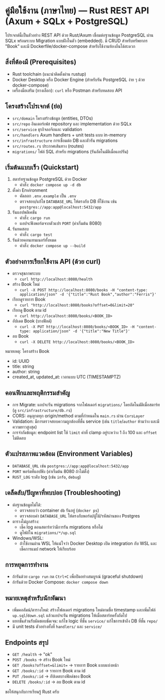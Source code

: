 # คู่มือใช้งาน (ภาษาไทย) — Rust REST API (Axum + SQLx + PostgreSQL)

โปรเจกต์นี้เป็นตัวอย่าง REST API ด้วย Rust/Axum เชื่อมต่อฐานข้อมูล PostgreSQL ผ่าน SQLx พร้อมระบบ Migration แบบฝังในตัว (embedded). มี CRUD สำหรับทรัพยากร "Book" และมี Dockerfile/docker-compose สำหรับใช้งานท้องถิ่นได้สะดวก

## สิ่งที่ต้องมี (Prerequisites)
- Rust toolchain (แนะนำติดตั้งผ่าน rustup)
- Docker Desktop หรือ Docker Engine (สำหรับรัน PostgreSQL ง่าย ๆ ด้วย docker-compose)
- เครื่องมือเสริม (ทางเลือก): `curl` หรือ Postman สำหรับทดสอบ API

## โครงสร้างโปรเจกต์ (ย่อ)
- `src/domain` โครงสร้างข้อมูล (entities, DTOs)
- `src/repo` อินเตอร์เฟส repository และ implementation ด้วย SQLx
- `src/service` ธุรกิจลอจิกและ validation
- `src/handlers` Axum handlers + unit tests แบบ in-memory
- `src/infrastructure` การเชื่อมต่อ DB และตัวรัน migrations
- `src/routes.rs` ประกาศเส้นทาง (routes)
- `migrations/` ไฟล์ SQL สำหรับ migrations (รันอัตโนมัติเมื่อแอปรัน)

## เริ่มต้นแบบเร็ว (Quickstart)
1) สตาร์ทฐานข้อมูล PostgreSQL ด้วย Docker
   - คำสั่ง: `docker compose up -d db`
2) ตั้งค่า Environment
   - คัดลอก `.env.example` เป็น `.env`
   - ตรวจสอบ/แก้ไข `DATABASE_URL` ให้ตรงกับ DB ที่ใช้งาน เช่น `postgres://app:app@localhost:5432/app`
3) รันแอปพลิเคชัน
   - คำสั่ง: `cargo run`
   - แอปจะฟังพอร์ตจากตัวแปร `PORT` (ค่าเริ่มต้น 8080)
4) รันทดสอบ
   - คำสั่ง: `cargo test`
5) รันด้วยคอนเทนเนอร์ทั้งหมด
   - คำสั่ง: `docker compose up --build`

## ตัวอย่างการเรียกใช้งาน API (ด้วย curl)
- ตรวจสุขภาพระบบ
  - `curl http://localhost:8080/health`
- สร้าง Book ใหม่
  - `curl -X POST http://localhost:8080/books -H "content-type: application/json" -d '{"title":"Rust Book","author":"Ferris"}'`
- เรียกดูรายการ Book
  - `curl "http://localhost:8080/books?offset=0&limit=20"`
- เรียกดู Book ตาม id
  - `curl http://localhost:8080/books/<BOOK_ID>`
- อัปเดต Book (บางฟิลด์)
  - `curl -X PUT http://localhost:8080/books/<BOOK_ID> -H "content-type: application/json" -d '{"title":"New Title"}'`
- ลบ Book
  - `curl -X DELETE http://localhost:8080/books/<BOOK_ID>`

หมายเหตุ: โครงสร้าง Book
- id: UUID
- title: string
- author: string
- created_at, updated_at: เวลาแบบ UTC (TIMESTAMPTZ)

## คอนฟิกและพฤติกรรมสำคัญ
- การ Migrate: แอปจะรัน migrations จากโฟลเดอร์ `migrations/` โดยอัตโนมัติเมื่อสตาร์ท (ดู `src/infrastructure/db.rs`)
- CORS: อนุญาตทุก origin/method ตามที่กำหนดใน `main.rs` ผ่าน `CorsLayer`
- Validation: มีการตรวจสอบความถูกต้องที่ชั้น service (เช่น `title`/`author` ห้ามว่าง และมีความยาวสูงสุด)
- การจำกัดข้อมูล: endpoint list ใช้ `limit` ค่าที่ clamp อยู่ระหว่าง 1 ถึง 100 และ `offset` ไม่ติดลบ

## ตัวแปรสภาพแวดล้อม (Environment Variables)
- `DATABASE_URL` เช่น `postgres://app:app@localhost:5432/app`
- `PORT` พอร์ตที่แอปฟัง (ค่าเริ่มต้น 8080 ถ้าไม่ตั้ง)
- `RUST_LOG` ระดับ log (เช่น `info`, `debug`)

## เคล็ดลับ/ปัญหาที่พบบ่อย (Troubleshooting)
- ต่อฐานข้อมูลไม่ได้:
  - ตรวจสอบว่า container `db` รันอยู่ (`docker ps`)
  - ตรวจสอบค่า `DATABASE_URL` ให้ตรงกับพอร์ต/ผู้ใช้/รหัสผ่านของ Postgres
- ตารางไม่ถูกสร้าง:
  - เช็ค log ตอนสตาร์ทว่ามีการรัน migrations หรือไม่
  - ดูไฟล์ใน `migrations/*/up.sql`
- Windows/WSL:
  - ถ้าใช้งานผ่าน WSL ให้แน่ใจว่า Docker Desktop เปิด integration กับ WSL และเช็คการแมป network ให้เรียบร้อย

## การหยุดการทำงาน
- ถ้ารันด้วย `cargo run` กด `Ctrl+C` เพื่อปิดอย่างสมบูรณ์ (graceful shutdown)
- ถ้ารันด้วย Docker Compose: `docker compose down`

## หมายเหตุสำหรับนักพัฒนา
- เพิ่มคอลัมน์/ตารางใหม่: สร้างโฟลเดอร์ migrations ใหม่ตามชื่อ timestamp และเพิ่มไฟล์ `up.sql`/`down.sql` แล้วแอปจะรัน migrations ให้เมื่อสตาร์ทครั้งถัดไป
- แยกชั้นส่วนรับผิดชอบชัดเจน: แก้ไข logic ที่ชั้น `service/` แก้ไขการเข้าถึง DB ที่ชั้น `repo/`
- มี unit tests ตัวอย่างทั้งที่ `handlers/` และ `service/`

## Endpoints สรุป
- `GET /health` -> "ok"
- `POST /books` -> สร้าง Book ใหม่
- `GET /books?offset=&limit=` -> รายการ Book แบบแบ่งหน้า
- `GET /books/:id` -> รายการ Book ตาม id
- `PUT /books/:id` -> อัปเดตบางฟิลด์ของ Book
- `DELETE /books/:id` -> ลบ Book ตาม id

ขอให้สนุกกับการเรียนรู้ Rust ครับ
